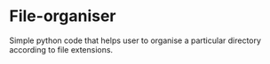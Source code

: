 # File-organiser
Simple python code that helps user to organise a particular directory according to file extensions.
